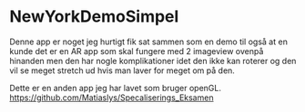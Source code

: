 # NewYorkDemoSimpel

Denne app er noget jeg hurtigt fik sat sammen som en demo til også at en kunde det er en AR app som skal fungere med 2 imageview ovenpå hinanden men den har nogle komplikationer
idet den ikke kan roterer og den vil se meget stretch ud hvis man laver for meget om på den.

Dette er en anden app jeg har lavet som bruger openGL.
https://github.com/Matiaslys/Specaliserings_Eksamen

